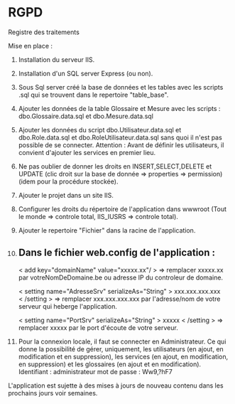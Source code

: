 # RGPD
Registre des traitements

Mise en place :

  1) Installation du serveur IIS.
  2) Installation d'un SQL server Express (ou non).
  3) Sous Sql server créé la base de données et les tables avec les scripts .sql qui se trouvent dans le repertoire "table_base".
  4) Ajouter les données de la table Glossaire et Mesure avec les scripts : dbo.Glossaire.data.sql et dbo.Mesure.data.sql
  5) Ajouter les données du script dbo.Utilisateur.data.sql et dbo.Role.data.sql et dbo.RoleUtilisateur.data.sql sans quoi il n'est pas 
     possible de se connecter. Attention : Avant de définir les utilisateurs, il convient d'ajouter les services en premier lieu. 
  6) Ne pas oublier de donner les droits en INSERT,SELECT,DELETE et UPDATE (clic droit sur la base de donnée => properties => permission)
      (idem pour la procédure stockée).
  7) Ajouter le projet dans un site IIS.
  8) Configurer les droits du répertoire de l'application dans wwwroot (Tout le monde => controle total, IIS_IUSRS => controle total).
  9) Ajouter le repertoire "Fichier" dans la racine de l'application.
  10) Dans le fichier web.config de l'application :
      ---------------------------------------------
   
      < add key="domainName" value="xxxxx.xx"/ >
        => remplacer xxxxx.xx par votreNomDeDomaine.be ou adresse IP du controleur de domaine.
      
      < setting name="AdresseSrv" serializeAs="String" >
        <value>xxx.xxx.xxx.xxx</value>      
      < /setting >
        => remplacer xxx.xxx.xxx.xxx par l'adresse/nom de votre serveur qui heberge l'application.
     
      < setting name="PortSrv" serializeAs="String" >
        <value>xxxxx</value>
      < /setting >
         => remplacer xxxxx par le port d'écoute de votre serveur.
  11) Pour la connexion locale, il faut se connecter en Administrateur. Ce qui donne la possibilité de gérer, uniquement, les utilisateurs       (en ajout, en modification et en suppression), les services (en ajout, en modification, en suppression) et les glossaires (en ajout 
      et en modification).
      Identifiant  : administrateur
      mot de passe : Ww9,?hF7
      
      
 
 L'application est sujette à des mises à jours de nouveau contenu dans les prochains jours voir semaines.
